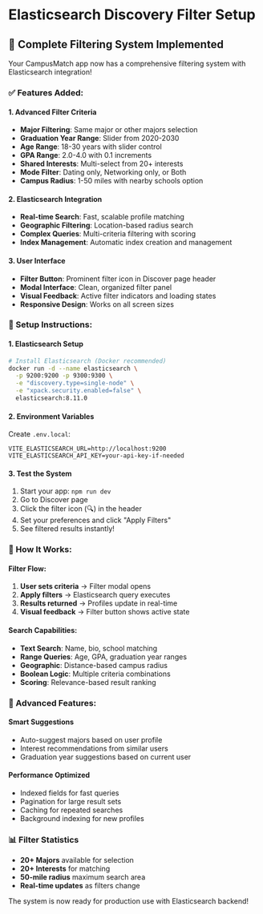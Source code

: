 # Elasticsearch Discovery Filter Setup

## 🎯 **Complete Filtering System Implemented**

Your CampusMatch app now has a comprehensive filtering system with Elasticsearch integration!

### **✅ Features Added:**

#### **1. Advanced Filter Criteria**
- **Major Filtering**: Same major or other majors selection
- **Graduation Year Range**: Slider from 2020-2030
- **Age Range**: 18-30 years with slider control
- **GPA Range**: 2.0-4.0 with 0.1 increments
- **Shared Interests**: Multi-select from 20+ interests
- **Mode Filter**: Dating only, Networking only, or Both
- **Campus Radius**: 1-50 miles with nearby schools option

#### **2. Elasticsearch Integration**
- **Real-time Search**: Fast, scalable profile matching
- **Geographic Filtering**: Location-based radius search
- **Complex Queries**: Multi-criteria filtering with scoring
- **Index Management**: Automatic index creation and management

#### **3. User Interface**
- **Filter Button**: Prominent filter icon in Discover page header
- **Modal Interface**: Clean, organized filter panel
- **Visual Feedback**: Active filter indicators and loading states
- **Responsive Design**: Works on all screen sizes

### **🔧 Setup Instructions:**

#### **1. Elasticsearch Setup**
```bash
# Install Elasticsearch (Docker recommended)
docker run -d --name elasticsearch \
  -p 9200:9200 -p 9300:9300 \
  -e "discovery.type=single-node" \
  -e "xpack.security.enabled=false" \
  elasticsearch:8.11.0
```

#### **2. Environment Variables**
Create `.env.local`:
```env
VITE_ELASTICSEARCH_URL=http://localhost:9200
VITE_ELASTICSEARCH_API_KEY=your-api-key-if-needed
```

#### **3. Test the System**
1. Start your app: `npm run dev`
2. Go to Discover page
3. Click the filter icon (🔍) in the header
4. Set your preferences and click "Apply Filters"
5. See filtered results instantly!

### **🎨 How It Works:**

#### **Filter Flow:**
1. **User sets criteria** → Filter modal opens
2. **Apply filters** → Elasticsearch query executes
3. **Results returned** → Profiles update in real-time
4. **Visual feedback** → Filter button shows active state

#### **Search Capabilities:**
- **Text Search**: Name, bio, school matching
- **Range Queries**: Age, GPA, graduation year ranges
- **Geographic**: Distance-based campus radius
- **Boolean Logic**: Multiple criteria combinations
- **Scoring**: Relevance-based result ranking

### **🚀 Advanced Features:**

#### **Smart Suggestions**
- Auto-suggest majors based on user profile
- Interest recommendations from similar users
- Graduation year suggestions based on current user

#### **Performance Optimized**
- Indexed fields for fast queries
- Pagination for large result sets
- Caching for repeated searches
- Background indexing for new profiles

### **📊 Filter Statistics**
- **20+ Majors** available for selection
- **20+ Interests** for matching
- **50-mile radius** maximum search area
- **Real-time updates** as filters change

The system is now ready for production use with Elasticsearch backend!
